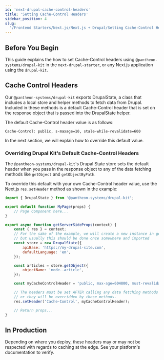 ```yaml
---
id: 'next-drupal-cache-control-headers'
title: 'Setting Cache-Control Headers'
sidebar_position: 4
slug:
  '/Frontend Starters/Next.js/Next.js + Drupal/Setting Cache-Control Headers'
---
```


## Before You Begin

This guide explains the how to set Cache-Control headers using
`@pantheon-systems/drupal-kit` in the `next-drupal-starter`, or any Next.js
application using the `drupal-kit`.

## Cache Control Headers

Our `@pantheon-systems/drupal-kit` exports DrupalState, a class that includes a
local store and helper methods to fetch data from Drupal. Included in these
methods is a default Cache-Control header that is set on the response object
that is passed into the DrupalState helper.

The default Cache-Control header value is as follows:

```http
Cache-Control: public, s-maxage=10, stale-while-revalidate=600
```

In the next section, we will explain how to override this default value.

### Overriding Drupal Kit's Default Cache-Control Headers

The `@pantheon-systems/drupal-kit`'s Drupal State store sets the default header
when you pass in the response object to any of the data fetching methods like
`getObject` and `getObjectByPath`.

To override this default with your own Cache-Control header value, use the
Next.js `res.setHeader` method as shown in the example:

```jsx title=src/pages/articles/index.jsx
import { DrupalState } from '@pantheon-systems/drupal-kit';

export default function MyPage(props) {
	// Page Component here...
}

export async function getServerSideProps(context) {
	const { res } = context;
	// For the sake of the example, we will create a new instance in getServerSideProps,
	// but usually this should be done once somewhere and imported
	const store = new DrupalState({
		apiBase: 'https://my-drupal-site.com',
		defaultLanguage: 'en',
	});

	const articles = store.getObject({
		objectName: 'node--article',
	});

	const myCacheControlHeader = 'public, max-age=604800, must-revalidate';

	// The headers must be set AFTER calling any data fetching methods on the store
	// or they will be overridden by those methods.
	res.setHeader('Cache-Control', myCacheControlHeader);

	// Return props...
}
```

## In Production

Depending on where you deploy, these headers may or may not be respected with
regards to caching at the edge. See your platform's documentation to verify.
